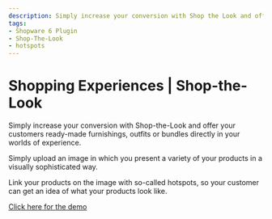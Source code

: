 ```yaml
---
description: Simply increase your conversion with Shop the Look and offer your customers ready-made furnishings, outfits or bundles directly in your experience worlds.
tags:
- Shopware 6 Plugin
- Shop-The-Look
- hotspots
---
```


# Shopping Experiences | Shop-the-Look

Simply increase your conversion with Shop-the-Look and offer your customers ready-made furnishings, outfits or bundles directly in your worlds of experience.

Simply upload an image in which you present a variety of your products in a visually sophisticated way.

Link your products on the image with so-called hotspots, so your customer can get an idea of what your products look like.

[Click here for the demo](https://demo.moori.net/Shop-The-Look-Demo/)
